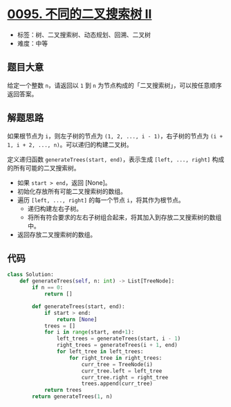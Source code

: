 # [0095. 不同的二叉搜索树 II](https://leetcode.cn/problems/unique-binary-search-trees-ii/)

- 标签：树、二叉搜索树、动态规划、回溯、二叉树
- 难度：中等

## 题目大意

给定一个整数 `n`，请返回以 `1` 到 `n` 为节点构成的「二叉搜索树」，可以按任意顺序返回答案。

## 解题思路

如果根节点为 `i`，则左子树的节点为 `(1, 2, ..., i - 1)`，右子树的节点为 `(i + 1, i + 2, ..., n)`。可以递归的构建二叉树。

定义递归函数 `generateTrees(start, end)`，表示生成 `[left, ..., right]` 构成的所有可能的二叉搜索树。

- 如果 `start > end`，返回 [None]。
- 初始化存放所有可能二叉搜索树的数组。
- 遍历 `[left, ..., right]` 的每一个节点 `i`，将其作为根节点。
  - 递归构建左右子树。
  - 将所有符合要求的左右子树组合起来，将其加入到存放二叉搜索树的数组中。
- 返回存放二叉搜索树的数组。

## 代码

```Python
class Solution:
    def generateTrees(self, n: int) -> List[TreeNode]:
        if n == 0:
            return []

        def generateTrees(start, end):
            if start > end:
                return [None]
            trees = []
            for i in range(start, end+1):
                left_trees = generateTrees(start, i - 1)
                right_trees = generateTrees(i + 1, end)
                for left_tree in left_trees:
                    for right_tree in right_trees:
                        curr_tree = TreeNode(i)
                        curr_tree.left = left_tree
                        curr_tree.right = right_tree
                        trees.append(curr_tree)
            return trees
        return generateTrees(1, n)
```

